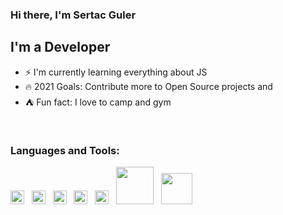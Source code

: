 ### Hi there, I'm Sertac Guler

## I'm a Developer
- :zap: I'm currently learning everything about JS
- :fire: 2021 Goals: Contribute more to Open Source projects and 
- :tent: Fun fact: I love to camp and gym

<br/>

### Languages and Tools:

<img  width="22" src="https://seeklogo.com/images/J/javascript-js-logo-2949701702-seeklogo.com.png"/> &nbsp; <img  width="22" src="https://seeklogo.com/images/R/react-logo-7B3CE81517-seeklogo.com.png"/> &nbsp; <img  width="22" src="https://seeklogo.com/images/A/angular-logo-CF8B6B5B10-seeklogo.com.png"/> &nbsp; <img width="22" src="https://seeklogo.com/images/V/visual-studio-code-logo-284BC24C39-seeklogo.com.png"/> &nbsp; <img width="22" src="https://seeklogo.com/images/E/eclipse-logo-85FE4BEA34-seeklogo.com.png"/> &nbsp; <img width="60" src="https://seeklogo.com/images/O/Oracle-logo-B4E100A83F-seeklogo.com.png"/> &nbsp; <img width="50" src="https://seeklogo.com/images/J/java-logo-41D4155FC3-seeklogo.com.png"/>
